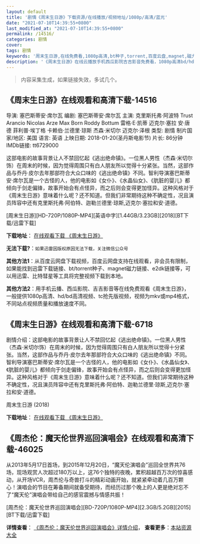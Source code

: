 ```yaml
---
layout: default
title: '剧情《周末生日游》下载资源/在线播放/视频地址/1080p/高清/蓝光'
date: "2021-07-10T14:39:55+0800"
last_modified_at: "2021-07-10T14:39:55+0800"
permalink: /14516/
categories: 剧情
cover:
tags: 剧情
keywords: '周末生日游,在线免费看,1080p高清,bt种子,torrent,百度云盘,magnet,磁力链,迅雷下载资源'
description: '《周末生日游》在线云播放手机西瓜影院吉吉影音免费看，1080p高清bd/hd未删减完整版和tc抢先枪版，mkv/mp4格式，附带bt/torrent种子、magnet/磁力链、百度云盘、网盘资源迅雷下载链接'
---
```


>内容采集生成，如果链接失效，多试几个。


## 《周末生日游》在线观看和高清下载-14516

导演: 塞巴斯蒂安·席尔瓦 编剧: 塞巴斯蒂安·席尔瓦 主演: 克里斯托弗·阿波特 Trust Arancio Nicolas Arze Max Born Roddy Bottum 雷格·E·凯蒂 迈克尔·塞拉 安·唐德 菲利普·埃丁格 卡赖伯·兰德里·琼斯 杰森·米切尔 迈克尔·泽根 类型: 剧情 制片国家/地区: 美国 语言: 英语 上映日期: 2018-01-20(圣丹斯电影节) 片长: 86分钟 IMDb链接: tt6729000

这部电影的故事背景让人不禁回忆起《逃出绝命镇》。一位黑人男性（杰森·米切尔饰）在周末的时候，因为觉得周围只有白人朋友所以觉得十分紧张。当然，这部作品与乔丹·皮尔去年那部符合大众口味的《逃出绝命镇》不同。智利导演塞巴斯蒂安·席尔瓦是一个古怪的人，他的电影如《女仆》、《水晶仙女》、《肮脏的婴儿》都倾向于剑走偏锋，故事开始会有点怪异，而之后则会变得更加怪异。这种风格对于《周末生日游》意味着什么呢？还不知道。但我们非常期待这种不确定性，况且演员阵容中还有克里斯托弗·阿伯特、迦勒兰德里·琼斯,迈克尔·塞拉和安·道德。


[周末生日游][HD-720P/1080P-MP4][英语中字][1.44GB/3.23GB][2018][BT下载/迅雷下载]

**下载地址**： [在线观看下载 《周末生日游》](https://www.btdx8.com/torrent/zmsry_2018.html) 


**无法下载?**：`如果迅雷因版权原因无法下载，关注微信公众号 `

**其他方法1**：从百度云网盘下载视频，百度云网盘支持在线观看，非会员有限制，如果能找到迅雷下载链接、bt/torrent种子、magnet磁力链接、e2dk链接等，可以用迅雷、比特彗星等工具将完整视频下载到本地。

**其他方法2**：用手机云播、西瓜影院、吉吉影音等在线免费观看《周末生日游》，一般提供1080p高清、hd/bd高清视频、tc抢先版视频，视频为mkv或mp4格式，不同站点视频质量和播放速度不同。


## 《周末生日游》在线观看和高清下载-6718

剧情介绍：这部电影的故事背景让人不禁回忆起《逃出绝命镇》。一位黑人男性（杰森·米切尔饰）在周末的时候，因为觉得周围只有白人朋友所以觉得十分紧张。当然，这部作品与乔丹·皮尔去年那部符合大众口味的《逃出绝命镇》不同。智利导演塞巴斯蒂安·席尔瓦是一个古怪的人，他的电影如《女仆》、《水晶仙女》、《肮脏的婴儿》都倾向于剑走偏锋，故事开始会有点怪异，而之后则会变得更加怪异。这种风格对于《周末生日游》意味着什么呢？还不知道。但我们非常期待这种不确定性，况且演员阵容中还有克里斯托弗·阿伯特、迦勒兰德里·琼斯,迈克尔·塞拉和安·道德。


周末生日游 (2018)

**下载地址**： [在线观看下载 《周末生日游》](https://www.btbtdy.me/btdy/dy14461.html) 


## 《周杰伦：魔天伦世界巡回演唱会》在线观看和高清下载-46025

从2013年5月17日首场，到2015年12月20日，“魔天伦演唱会”巡回全世界共76场，现场观赏人次超过180万以上，这76个独特的夜晚，累积超越百万次的惊喜感动，从开场VCR，周杰伦与奇兽打斗的精彩动画开始，就紧紧牵动着几百万颗心！演唱会的节目在筹备期间就备受期待，而经历过那个晚上的人更是绝对忘不了“魔天伦”演唱会带给自己的感官震撼与情感共振！


[周杰伦：魔天伦世界巡回演唱会][BD-720P/1080P-MP4][2.3GB/5.2GB][2015][BT下载/迅雷下载]

**详情查看**： [《周杰伦：魔天伦世界巡回演唱会》详情介绍](/movie/46025/)， **查看更多**：[本站资源大全](/movie/t/all/)

